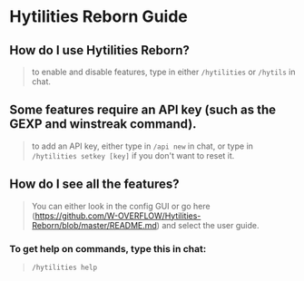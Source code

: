 # Hytilities Reborn Guide

## How do I use Hytilities Reborn?
> to enable and disable features, type in either `/hytilities` or `/hytils` in chat.

## Some features require an API key (such as the GEXP and winstreak command).
> to add an API key, either type in `/api new` in chat, or type in `/hytilities setkey [key]` if you don't want to reset it.

## How do I see all the features?
> You can either look in the config GUI or go here (https://github.com/W-OVERFLOW/Hytilities-Reborn/blob/master/README.md) and select the user guide.

### To get help on commands, type this in chat:
> `/hytilities help`
